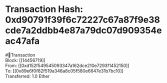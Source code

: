 
Transaction Hash: 0xd90791f39f6c72227c67a87f9e38cde7a2ddbb4e87a79dc07d909354eac47afa
====================================================================================
  
#💸Transaction  
Block: [[14456719]]  
From: [[0xd152f549545093347a162dce210e7293f1452150]]  
To: [[0x89e6f0f82f519a348a8c05f580e6647e31b7bc10]]  
Transferred: 1.0 Ether